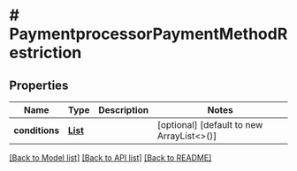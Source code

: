 # # PaymentprocessorPaymentMethodRestriction


## Properties 


Name | Type | Description | Notes
------------ | ------------- | ------------- | -------------
**conditions**| [**List<PaymentprocessorPaymentMethodRestrictionCondition>**](PaymentprocessorPaymentMethodRestrictionCondition.md) |   | [optional] [default to new ArrayList<>()]


[[Back to Model list]](../../README.md#models) [[Back to API list]](../../README.md#endpoints) [[Back to README]](../../README.md)

